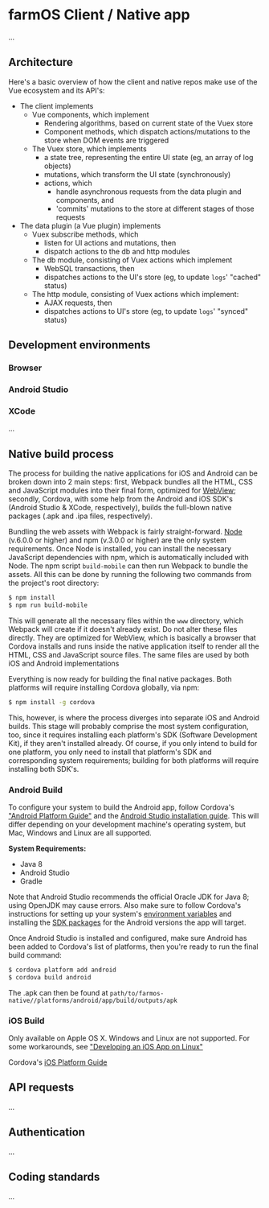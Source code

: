 # farmOS Client / Native app

...

## Architecture

Here's a basic overview of how the client and native repos make use of the Vue ecosystem and its API's:

- The client implements
  - Vue components, which implement
    - Rendering algorithms, based on current state of the Vuex store
    - Component methods, which dispatch actions/mutations to the store when DOM events are triggered
  - The Vuex store, which implements 
    - a state tree, representing the entire UI state (eg, an array of log objects)
    - mutations, which transform the UI state (synchronously)
    - actions, which 
      - handle asynchronous requests from the data plugin and components, and 
      - 'commits' mutations to the store at different stages of those requests
- The data plugin (a Vue plugin) implements
  - Vuex subscribe methods, which 
    - listen for UI actions and mutations, then 
    - dispatch actions to the db and http modules
  - The db module, consisting of Vuex actions which implement
    - WebSQL transactions, then
    - dispatches actions to the UI's store (eg, to update `logs`' "cached" status)
  - The http module, consisting of Vuex actions which implement:
    - AJAX requests, then
    - dispatches actions to UI's store (eg, to update `logs`' "synced" status)



## Development environments

### Browser

### Android Studio

### XCode

...

## Native build process
The process for building the native applications for iOS and Android can be broken down into 2 main steps: first, Webpack bundles all the HTML, CSS and JavaScript modules into their final form, optimized for [WebView](https://cordova.apache.org/docs/en/latest/guide/hybrid/webviews/); secondly, Cordova, with some help from the Android and iOS SDK's (Android Studio & XCode, respectively), builds the full-blown native packages (.apk and .ipa files, respectively).

Bundling the web assets with Webpack is fairly straight-forward. [Node](https://nodejs.org) (v.6.0.0 or higher) and npm (v.3.0.0 or higher) are the only system requirements. Once Node is installed, you can install the necessary JavaScript dependencies with npm, which is automatically included with Node. The npm script `build-mobile` can then run Webpack to bundle the assets. All this can be done by running the following two commands from the project's root directory:

```bash 
$ npm install
$ npm run build-mobile
```

This will generate all the necessary files within the `www` directory, which Webpack will create if it doesn't already exist. Do not alter these files directly. They are optimized for WebView, which is basically a browser that Cordova installs and runs inside the native application itself to render all the HTML, CSS and JavaScript source files. The same files are used by both iOS and Android implementations

Everything is now ready for building the final native packages. Both platforms will require installing Cordova globally, via npm:

```bash 
$ npm install -g cordova
```

This, however, is where the process diverges into separate iOS and Android builds. This stage will probably comprise the most system configuration, too, since it requires installing each platform's SDK (Software Development Kit), if they aren't installed already. Of course, if you only intend to build for one platform, you only need to install that platform's SDK and corresponding system requirements; building for both platforms will require installing both SDK's.

### Android Build 
To configure your system to build the Android app, follow Cordova's ["Android Platform Guide"](https://cordova.apache.org/docs/en/latest/guide/platforms/android/index.html) and the [Android Studio installation guide](https://developer.android.com/studio/install). This will differ depending on your development machine's operating system, but Mac, Windows and Linux are all supported.

**System Requirements:**

- Java 8 
- Android Studio
- Gradle

Note that Android Studio recommends the official Oracle JDK for Java 8; using OpenJDK may cause errors. Also make sure to follow Cordova's instructions for setting up your system's [environment variables](https://cordova.apache.org/docs/en/latest/guide/platforms/android/index.html#setting-environment-variables) and installing the [SDK packages](https://cordova.apache.org/docs/en/latest/guide/platforms/android/index.html#adding-sdk-packages) for the Android versions the app will target.

[//]: <> (TODO: Determine what versions of Android the app should target and list them here.)

Once Android Studio is installed and configured, make sure Android has been added to Cordova's list of platforms, then you're ready to run the final build command: 

```bash
$ cordova platform add android
$ cordova build android
```

The .apk can then be found at `path/to/farmos-native//platforms/android/app/build/outputs/apk`

[//]: <> (TODO: Figure out signing the app for the Play Store and document here.)

### iOS Build 
Only available on Apple OS X. Windows and Linux are not supported. For some workarounds, see ["Developing an iOS App on Linux"](https://andrewmichaelsmith.com/2017/02/developing-an-ios-app-on-linux-in-2017/)

Cordova's [iOS Platform Guide](https://cordova.apache.org/docs/en/latest/guide/platforms/ios/index.htm)


## API requests

...

## Authentication

...

## Coding standards

...

